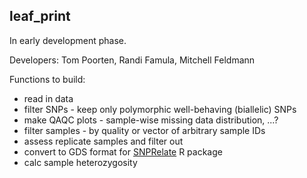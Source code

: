 ## leaf_print

In early development phase. 

Developers: Tom Poorten, Randi Famula, Mitchell Feldmann

Functions to build:

* read in data
* filter SNPs - keep only polymorphic well-behaving (biallelic) SNPs
* make QAQC plots - sample-wise missing data distribution, ...?
* filter samples - by quality or vector of arbitrary sample IDs
* assess replicate samples and filter out
* convert to GDS format for [SNPRelate](http://bioconductor.org/packages/release/bioc/html/SNPRelate.html) R package
* calc sample heterozygosity

